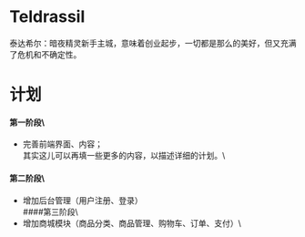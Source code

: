 ﻿# Teldrassil
泰达希尔：暗夜精灵新手主城，意味着创业起步，一切都是那么的美好，但又充满了危机和不确定性。
# 计划
#### 第一阶段\
* 完善前端界面、内容；\
其实这儿可以再填一些更多的内容，以描述详细的计划。\
#### 第二阶段\
* 增加后台管理（用户注册、登录）\
####第三阶段\
* 增加商城模块（商品分类、商品管理、购物车、订单、支付）\
	